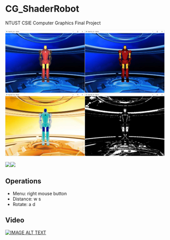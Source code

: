 # CG_ShaderRobot
NTUST CSIE Computer Graphics Final Project

![](https://github.com/itetsai/CG_ShaderRobot/blob/main/img/static.jpg)

![](https://github.com/itetsai/CG_ShaderRobot/blob/main/img/veronoi.gif)![](https://github.com/itetsai/CG_ShaderRobot/blob/main/img/fire.gif)




## Operations
- Menu: right mouse button
- Distance: w s
- Rotate: a d

## Video

[![IMAGE ALT TEXT](https://img.youtube.com/vi/uVhdqr22aUo/0.jpg)](https://www.youtube.com/watch?v=uVhdqr22aUo)
